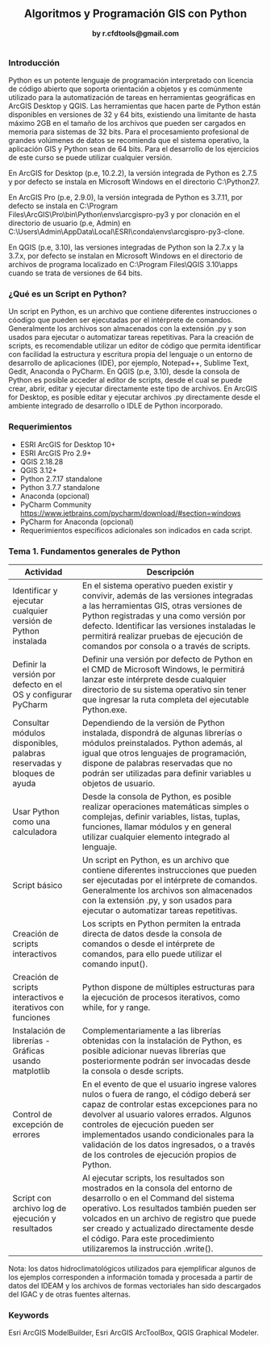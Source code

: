 <div align="center">
  <br>
  <h2>Algoritmos y Programación GIS con Python</h2>
  <strong>by r.cfdtools@gmail.com</strong>
  <br><br>
</div>

### Introducción

Python es un potente lenguaje de programación interpretado con licencia de código abierto que soporta orientación a objetos y es comúnmente utilizado para la automatización de tareas en herramientas geográficas en ArcGIS Desktop y QGIS. Las herramientas que hacen parte de Python están disponibles en versiones de 32 y 64 bits, existiendo una limitante de hasta máximo 2GB en el tamaño de los archivos que pueden ser cargados en memoria para sistemas de 32 bits. Para el procesamiento profesional de grandes volúmenes de datos se recomienda que el sistema operativo, la aplicación GIS y Python sean de 64 bits. Para el desarrollo de los ejercicios de este curso se puede utilizar cualquier versión.

En ArcGIS for Desktop (p.e, 10.2.2), la versión integrada de Python es 2.7.5 y por defecto se instala en Microsoft Windows en el directorio C:\Python27.

En ArcGIS Pro (p.e, 2.9.0), la versión integrada de Python es 3.7.11, por defecto se instala en C:\Program Files\ArcGIS\Pro\bin\Python\envs\arcgispro-py3 y por clonación en el directorio de usuario (p.e, Admin) en C:\Users\Admin\AppData\Local\ESRI\conda\envs\arcgispro-py3-clone.

En QGIS (p.e, 3.10), las versiones integradas de Python son la 2.7.x y la 3.7.x, por defecto se instalan en Microsoft Windows en el directorio de archivos de programa localizado en C:\Program Files\QGIS 3.10\apps cuando se trata de versiones de 64 bits.


### ¿Qué es un Script en Python?

Un script en Python, es un archivo que contiene diferentes instrucciones o cóodigo que pueden ser ejecutadas por el intérprete de comandos. Generalmente los archivos son almacenados con la extensión .py y son usados para ejecutar o automatizar tareas repetitivas. Para la creación de scripts, es recomendable utilizar un editor de código que permita identificar con facilidad la estructura y escritura propia del lenguaje o un entorno de desarrollo de aplicaciones (IDE), por ejemplo, Notepad++, Sublime Text, Gedit, Anaconda o PyCharm. En QGIS (p.e, 3.10), desde la consola de Python es posible acceder al editor de scripts, desde el cual se puede crear, abrir, editar y ejecutar directamente este tipo de archivos. En ArcGIS for Desktop, es posible editar y ejecutar archivos .py directamente desde el ambiente integrado de desarrollo o IDLE de Python incorporado.


### Requerimientos

* ESRI ArcGIS for Desktop 10+
* ESRI ArcGIS Pro 2.9+
* QGIS 2.18.28
* QGIS 3.12+
* Python 2.7.17 standalone
* Python 3.7.7 standalone
* Anaconda (opcional)
* PyCharm Community https://www.jetbrains.com/pycharm/download/#section=windows
* PyCharm for Anaconda (opcional)
* Requerimientos específicos adicionales son indicados en cada script.

### Tema 1. Fundamentos generales de Python
| Actividad                                                             | Descripción
|-----------------------------------------------------------------------|----
| Identificar y ejecutar cualquier versión de Python instalada          | En el sistema operativo pueden existir y convivir, además de las versiones integradas a las herramientas GIS, otras versiones de Python registradas y una como versión por defecto. Identificar las versiones instaladas le permitirá realizar pruebas de ejecución de comandos por consola o a través de scripts.
| Definir la versión por defecto en el OS y configurar PyCharm          | Definir una versión por defecto de Python en el CMD de Microsoft Windows, le permitirá lanzar este intérprete desde cualquier directorio de su sistema operativo sin tener que ingresar la ruta completa del ejecutable Python.exe.
| Consultar módulos disponibles, palabras reservadas y bloques de ayuda | Dependiendo de la versión de Python instalada, dispondrá de algunas librerías o módulos preinstalados. Python además, al igual que otros lenguajes de programación, dispone de palabras reservadas que no podrán ser utilizadas para definir variables u objetos de usuario.
| Usar Python como una calculadora                                      | Desde la consola de Python, es posible realizar operaciones matemáticas simples o complejas, definir variables, listas, tuplas, funciones, llamar módulos y en general utilizar cualquier elemento integrado al lenguaje.
| Script básico                                                         | Un script en Python, es un archivo que contiene diferentes instrucciones que pueden ser ejecutadas por el intérprete de comandos. Generalmente los archivos son almacenados con la extensión .py, y son usados para ejecutar o automatizar tareas repetitivas.
| Creación de scripts interactivos                                      | Los scripts en Python permiten la entrada directa de datos desde la consola de comandos o desde el intérprete de comandos, para ello puede utilizar el comando input().
| Creación de scripts interactivos e iterativos con funciones           | Python dispone de múltiples estructuras para la ejecución de procesos iterativos, como while, for y range.
| Instalación de librerías - Gráficas usando matplotlib                 | Complementariamente a las librerías obtenidas con la instalación de Python, es posible adicionar nuevas librerías que posteriormente podrán ser invocadas desde la consola o desde scripts.
| Control de excepción de errores                                       | En el evento de que el usuario ingrese valores nulos o fuera de rango, el código deberá ser capaz de controlar estas excepciones para no devolver al usuario valores errados. Algunos controles de ejecución pueden ser implementados usando condicionales para la validación de los datos ingresados, o a través de los controles de ejecución propios de Python.
| Script con archivo log de ejecución y resultados                      | Al ejecutar scripts, los resultados son mostrados en la consola del entorno de desarrollo o en el Command del sistema operativo. Los resultados también pueden ser volcados en un archivo de registro que puede ser creado y actualizado directamente desde el código. Para este procedimiento utilizaremos la instrucción .write().


Nota: los datos hidroclimatológicos utilizados para ejemplificar algunos de los ejemplos corresponden a información tomada y procesada a partir de datos del IDEAM  y los archivos de formas vectoriales han sido descargados del IGAC y de otras fuentes alternas.

### Keywords

Esri ArcGIS ModelBuilder, Esri ArcGIS ArcToolBox, QGIS Graphical Modeler.
